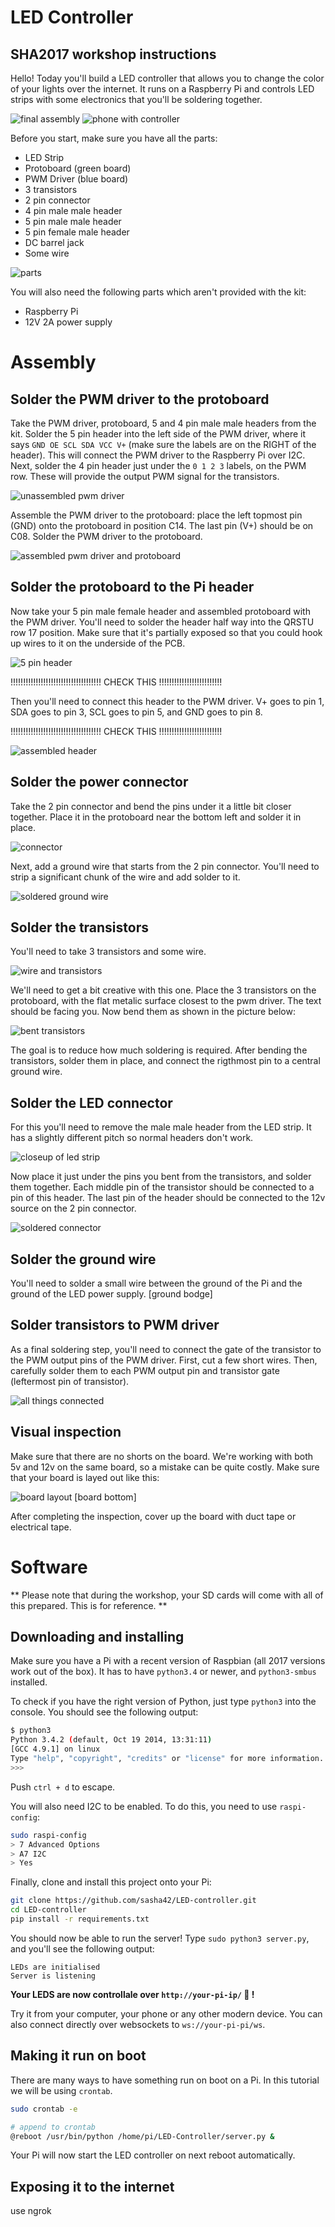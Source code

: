 # LED Controller
SHA2017 workshop instructions
----------------
Hello! Today you'll build a LED controller that allows you to change the color of your lights over the internet. It runs on a Raspberry Pi and controls LED strips with some electronics that you'll be soldering together.

![final assembly](img/final-assembly.jpg)
![phone with controller](img/phone-hand.jpg)

Before you start, make sure you have all the parts:
- LED Strip
- Protoboard (green board)
- PWM Driver (blue board)
- 3 transistors
- 2 pin connector
- 4 pin male male header
- 5 pin male male header
- 5 pin female male header
- DC barrel jack
- Some wire

![parts](img/parts-list.jpg)

You will also need the following parts which aren't provided with the kit:
- Raspberry Pi
- 12V 2A power supply

Assembly
====

Solder the PWM driver to the protoboard
---------------------
Take the PWM driver, protoboard, 5 and 4 pin male male headers from the kit. Solder the 5 pin header into the left side of the PWM driver, where it says `GND OE SCL SDA VCC V+` (make sure the labels are on the RIGHT of the header). This will connect the PWM driver to the Raspberry Pi over I2C. Next, solder the 4 pin header just under the `0 1 2 3` labels, on the PWM row. These will provide the output PWM signal for the transistors. 

![unassembled pwm driver](img/unnasembled-pwm-driver.jpg)

Assemble the PWM driver to the protoboard: place the left topmost pin (GND) onto the protoboard in position C14. The last pin (V+) should be on C08. Solder the PWM driver to the protoboard.

![assembled pwm driver and protoboard](img/assembled-pwm-driver.jpg)


Solder the protoboard to the Pi header
--------------------------------------
Now take your 5 pin male female header and assembled protoboard with the PWM driver. You'll need to solder the header half way into the QRSTU row 17 position. Make sure that it's partially exposed so that you could hook up wires to it on the underside of the PCB.

![5 pin header](img/5-pin-header.jpg)

!!!!!!!!!!!!!!!!!!!!!!!!!!!!!!!!!!!! CHECK THIS !!!!!!!!!!!!!!!!!!!!!!!!!

Then you'll need to connect this header to the PWM driver. V+ goes to pin 1, SDA goes to pin 3, SCL goes to pin 5, and GND goes to pin 8.

!!!!!!!!!!!!!!!!!!!!!!!!!!!!!!!!!!!! CHECK THIS !!!!!!!!!!!!!!!!!!!!!!!!!

![assembled header](img/5-pin-header-assembled.jpg)


Solder the power connector
--------------------------
Take the 2 pin connector and bend the pins under it a little bit closer together. Place it in the protoboard near the bottom left and solder it in place.

![connector](img/power-connector.jpg)

Next, add a ground wire that starts from the 2 pin connector. You'll need to strip a significant chunk of the wire and add solder to it.

![soldered ground wire](img/power-connector-soldered.jpg)



Solder the transistors
----------------------
You'll need to take 3 transistors and some wire. 

![wire and transistors](img/transistors-and-wire.jpg)

We'll need to get a bit creative with this one. Place the 3 transistors on the protoboard, with the flat metalic surface closest to the pwm driver. The text should be facing you. Now	 bend them as shown in the picture below:

![bent transistors](img/transistors-and-wire-assembled.jpg)

The goal is to reduce how much soldering is required. After bending the transistors, solder them in place, and connect the rigthmost pin to a central ground wire.


Solder the LED connector
------------------------
For this you'll need to remove the male male header from the LED strip. It has a slightly different pitch so normal headers don't work. 

![closeup of led strip](img/led-connector.jpg)

Now place it just under the pins you bent from the transistors, and solder them together. Each middle pin of the transistor should be connected to a pin of this header. The last pin of the header should be connected to the 12v source on the 2 pin connector.

![soldered connector](img/led-connector-soldered.jpg)


Solder the ground wire
----------------------
You'll need to solder a small wire between the ground of the Pi and the ground of the LED power supply.
[ground bodge]


Solder transistors to PWM driver
-------------------------------
As a final soldering step, you'll need to connect the gate of the transistor to the PWM output pins of the PWM driver. First, cut a few short wires. Then, carefully solder them to each PWM output pin and transistor gate (leftermost pin of transistor).

![all things connected](img/solder-led-connector.jpg)


Visual inspection
-----------------
Make sure that there are no shorts on the board. We're working with both 5v and 12v on the same board, so a mistake can be quite costly. Make sure that your board is layed out like this:

![board layout](img/board-layout.jpg)
[board bottom]

After completing the inspection, cover up the board with duct tape or electrical tape.


Software
====

** Please note that during the workshop, your SD cards will come with all of this prepared. This is for reference. **

Downloading and installing
--------------
Make sure you have a Pi with a recent version of Raspbian (all 2017 versions work out of the box). It has to have `python3.4` or newer, and `python3-smbus` installed.

To check if you have the right version of Python, just type `python3` into the console. You should see the following output:

```bash
$ python3
Python 3.4.2 (default, Oct 19 2014, 13:31:11) 
[GCC 4.9.1] on linux
Type "help", "copyright", "credits" or "license" for more information.
>>> 
```
Push `ctrl + d` to escape.

You will also need I2C to be enabled. To do this, you need to use `raspi-config`:
```bash
sudo raspi-config
> 7 Advanced Options
> A7 I2C
> Yes
```

Finally, clone and install this project onto your Pi:
```bash
git clone https://github.com/sasha42/LED-controller.git
cd LED-controller
pip install -r requirements.txt
````

You should now be able to run the server! Type `sudo python3 server.py`, and you'll see the following output:
```baash
LEDs are initialised
Server is listening
```
**Your LEDS are now controllale over `http://your-pi-ip/` :tada: !** 

Try it from your computer, your phone or any other modern device. You can also connect directly over websockets to `ws://your-pi-pi/ws`.

Making it run on boot
-----------
There are many ways to have something run on boot on a Pi. In this tutorial we will be using `crontab`.	

```bash
sudo crontab -e

# append to crontab
@reboot /usr/bin/python /home/pi/LED-Controller/server.py &
```
Your Pi will now start the LED controller on next reboot automatically.

Exposing it to the internet
---------------
use ngrok



